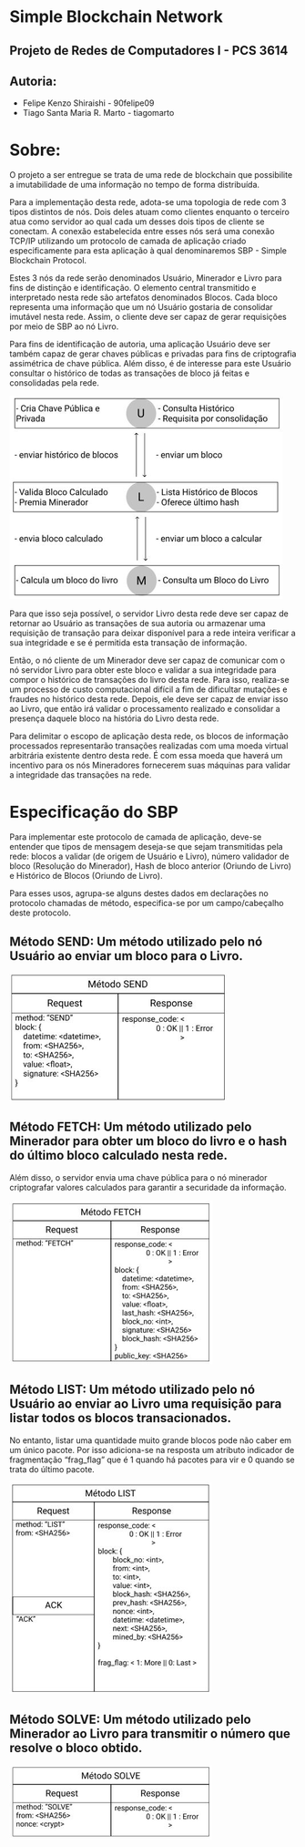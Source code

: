 # Simple Blockchain Network

## Projeto de Redes de Computadores I - PCS 3614

## Autoria:
- Felipe Kenzo Shiraishi - 90felipe09
- Tiago Santa Maria R. Marto - tiagomarto

# Sobre:
O projeto a ser entregue se trata de uma rede de blockchain que possibilite a imutabilidade de uma informação no tempo de forma distribuída.

Para a implementação desta rede, adota-se uma topologia de rede com 3 tipos distintos de nós. Dois deles atuam como clientes enquanto o terceiro atua como servidor ao qual cada um desses dois tipos de cliente se conectam.  A conexão estabelecida entre esses nós será uma conexão TCP/IP utilizando um protocolo de camada de aplicação criado especificamente para esta aplicação à qual denominaremos SBP - Simple Blockchain Protocol.

Estes 3 nós da rede serão denominados Usuário, Minerador e Livro para fins de distinção e identificação. O elemento central transmitido e interpretado nesta rede são artefatos denominados Blocos. Cada bloco representa uma informação que um nó Usuário gostaria de consolidar imutável nesta rede. Assim, o cliente deve ser capaz de gerar requisições por meio de SBP ao nó Livro.

Para fins de identificação de autoria, uma aplicação Usuário deve ser também capaz de gerar chaves públicas e privadas para fins de criptografia assimétrica de chave pública. Além disso, é de interesse para este Usuário consultar o histórico de todas as transações de bloco já feitas e consolidadas pela rede.

![fig. 1: Esquemático da aplicação e da topologia de rede](https://raw.githubusercontent.com/90felipe09/Simple_Blockchain_Network/master/doc/fig1.JPG)


   Para que isso seja possível, o servidor Livro desta rede deve ser capaz de retornar ao Usuário as transações de sua autoria ou armazenar uma requisição de transação para deixar disponível para a rede inteira verificar a sua integridade e se é permitida esta transação de informação.
    
   Então, o nó cliente de um Minerador deve ser capaz de comunicar com o nó servidor Livro para obter este bloco e validar a sua integridade para compor o histórico de transações do livro desta rede. Para isso, realiza-se um processo de custo computacional difícil a fim de dificultar mutações e fraudes no histórico desta rede. Depois, ele deve ser capaz de enviar isso ao Livro, que então irá validar o processamento realizado e consolidar a presença daquele bloco na história do Livro desta rede.
    
   Para delimitar o escopo de aplicação desta rede, os blocos de informação processados representarão transações realizadas com uma moeda virtual arbitrária existente dentro desta rede. É com essa moeda que haverá um incentivo para os nós Mineradores fornecerem suas máquinas para validar a integridade das transações na rede.
    
# Especificação do SBP
   Para implementar este protocolo de camada de aplicação, deve-se entender que tipos de mensagem deseja-se que sejam transmitidas pela rede: blocos a validar (de origem de Usuário e Livro), número validador de bloco (Resolução do Minerador), Hash de bloco anterior (Oriundo de Livro) e Histórico de Blocos (Oriundo de Livro).
   
   Para esses usos, agrupa-se alguns destes dados em declarações no protocolo chamadas de método, especifica-se por um campo/cabeçalho deste protocolo.
   
## Método SEND: Um método utilizado pelo nó Usuário ao enviar um bloco para o Livro.

![fig. 2: Descrição do Método SEND na SBP](https://raw.githubusercontent.com/90felipe09/Simple_Blockchain_Network/master/doc/fig2.JPG?token=ABQFP7OYKOIA7UTSBX3VFXK53SFGA)

## Método FETCH: Um método utilizado pelo Minerador para obter um bloco do livro e o hash do último bloco calculado nesta rede.

Além disso, o servidor envia  uma chave pública para o nó minerador criptografar valores calculados para garantir a securidade da informação.

![fig. 3: Descrição do Método FETCH na SBP](https://raw.githubusercontent.com/90felipe09/Simple_Blockchain_Network/master/doc/fig3.JPG?token=ABQFP7KVAIBPUP4Q54UIVD253SFG6)

## Método LIST: Um método utilizado pelo nó Usuário ao enviar ao Livro uma requisição para listar todos os blocos transacionados.

No entanto, listar uma quantidade muito grande blocos pode não caber em um único pacote. Por isso adiciona-se na resposta um atributo indicador de fragmentação “frag_flag” que é 1 quando há pacotes para vir e 0 quando se trata do último pacote.

![fig. 4: Descrição do Método LIST na SBP](https://raw.githubusercontent.com/90felipe09/Simple_Blockchain_Network/master/doc/fig4.JPG?token=ABQFP7LJ3PLSNY64E2LIFD253SFH2)

## Método SOLVE: Um método utilizado pelo Minerador ao Livro para transmitir o número que resolve o bloco obtido.

![fig. 5: Descrição do Método SOLVE na SBP](https://raw.githubusercontent.com/90felipe09/Simple_Blockchain_Network/master/doc/fig5.JPG?token=ABQFP7N3YNLOR6H6MUYQDV253SFH6)

